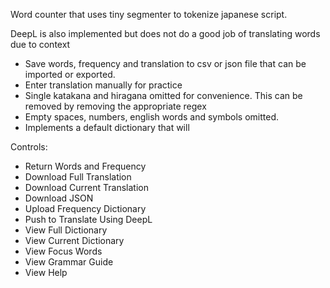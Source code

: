 Word counter that uses tiny segmenter to tokenize japanese script. 

DeepL is also implemented but does not do a good job of translating words due to context
- Save words, frequency and translation to csv or json file that can be imported or exported. 
- Enter translation manually for practice
- Single katakana and hiragana omitted for convenience. This can be removed by removing the appropriate regex
- Empty spaces, numbers, english words and symbols omitted. 
- Implements a default dictionary that will 


Controls: 

- Return Words and Frequency
- Download Full Translation
- Download Current Translation
- Download JSON
- Upload Frequency Dictionary
- Push to Translate Using DeepL
- View Full Dictionary
- View Current Dictionary
- View Focus Words
- View Grammar Guide
- View Help
